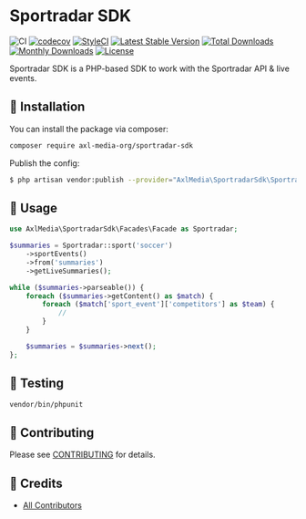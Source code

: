 Sportradar SDK
==============

![CI](https://github.com/axl-media-org/sportradar-sdk/workflows/CI/badge.svg?branch=master)
[![codecov](https://codecov.io/gh/axl-media-org/sportradar-sdk/branch/master/graph/badge.svg)](https://codecov.io/gh/axl-media-org/sportradar-sdk/branch/master)
[![StyleCI](https://github.styleci.io/repos/329301580/shield?branch=master)](https://github.styleci.io/repos/329301580)
[![Latest Stable Version](https://poser.pugx.org/axl-media-org/sportradar-sdk/v/stable)](https://packagist.org/packages/axl-media-org/sportradar-sdk)
[![Total Downloads](https://poser.pugx.org/axl-media-org/sportradar-sdk/downloads)](https://packagist.org/packages/axl-media-org/sportradar-sdk)
[![Monthly Downloads](https://poser.pugx.org/axl-media-org/sportradar-sdk/d/monthly)](https://packagist.org/packages/axl-media-org/sportradar-sdk)
[![License](https://poser.pugx.org/axl-media-org/sportradar-sdk/license)](https://packagist.org/packages/axl-media-org/sportradar-sdk)

Sportradar SDK is a PHP-based SDK to work with the Sportradar API & live events.

## 🚀 Installation

You can install the package via composer:

```bash
composer require axl-media-org/sportradar-sdk
```

Publish the config:

```bash
$ php artisan vendor:publish --provider="AxlMedia\SportradarSdk\SportradarSdkServiceProvider" --tag="config"
```

## 🙌 Usage

```php
use AxlMedia\SportradarSdk\Facades\Facade as Sportradar;

$summaries = Sportradar::sport('soccer')
    ->sportEvents()
    ->from('summaries')
    ->getLiveSummaries();

while ($summaries->parseable()) {
    foreach ($summaries->getContent() as $match) {
        foreach ($match['sport_event']['competitors'] as $team) {
            //
        }
    }

    $summaries = $summaries->next();
};
```

## 🐛 Testing

``` bash
vendor/bin/phpunit
```

## 🤝 Contributing

Please see [CONTRIBUTING](CONTRIBUTING.md) for details.

## 🎉 Credits

- [All Contributors](../../contributors)
